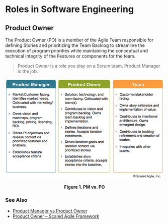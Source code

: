 # Roles in Software Engineering

## Product Owner

The Product Owner (PO) is a member of the Agile Team responsible for defining Stories and prioritizing the Team Backlog to streamline the execution of program priorities while maintaining the conceptual and technical integrity of the Features or components for the team.

> Product Owner is a role you play on a Scrum team. Product Manager is the job.

![](./images/F1-Release-Content-Governance_WP.png)

<center><b>Figure 1. PM vs. PO</b></center>

### See Also

- [Product Manager vs Product Owner](https://medium.com/@melissaperri/product-manager-vs-product-owner-57ff829aa74d)
- [Product Owner – Scaled Agile Framework](https://www.scaledagileframework.com/product-owner/)